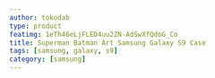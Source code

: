 ```yaml
---
author: tokodab
type: product
featimg: 1eTh46eLjFLED4uu2ZN-AdSwXfQdoG_Co
title: Superman Batman Art Samsung Galaxy S9 Case
tags: [samsung, galaxy, s9]
category: [samsung]
---
```

